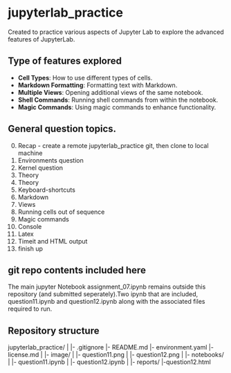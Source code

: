 # jupyterlab_practice
Created to practice various aspects of Jupyter Lab to explore the advanced features of JupyterLab. 

## Type of features explored

- **Cell Types**: How to use different types of cells.
- **Markdown Formatting**: Formatting text with Markdown.
- **Multiple Views**: Opening additional views of the same notebook.
- **Shell Commands**: Running shell commands from within the notebook.
- **Magic Commands**: Using magic commands to enhance functionality.

## General question topics. 

0. Recap - create a remote jupyterlab_practice git, then clone to local machine
1. Environments question
2. Kernel question
3. Theory
4. Theory
5. Keyboard-shortcuts
6. Markdown
7. Views 
8. Running cells out of sequence
9. Magic commands
10. Console
11. Latex
12. Timeit and HTML output
13. finish up


## git repo contents included here
The main jupyter Notebook assignment_07.ipynb remains outside this repository (and submitted seperately).Two ipynb that are included, question11.ipynb and question12.ipynb along with the associated files required to run.

## Repository structure

jupyterlab_practice/
|
|- .gitignore
|- README.md
|- environment.yaml
|- license.md
|
|- image/
|   |- question11.png
|   |- question12.png
|
|- notebooks/
|   |- question11.ipynb
|   |- question12.ipynb
|
|- reports/
    |-question12.html
